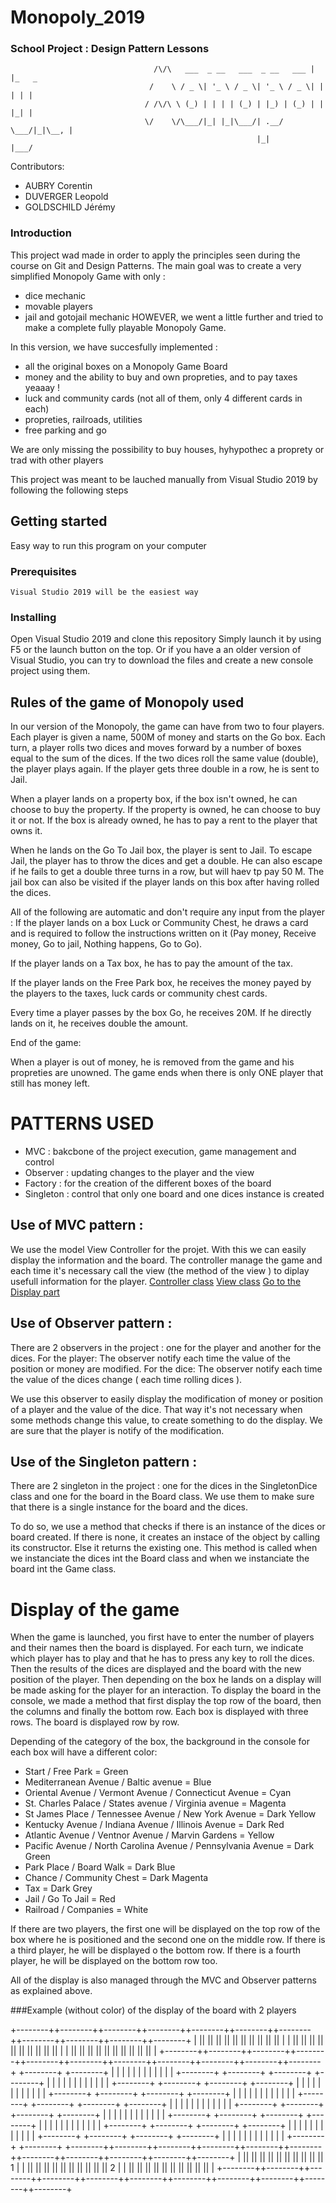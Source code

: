 
# Monopoly_2019
### School Project : Design Pattern Lessons


                                    /\/\   ___  _ __   ___  _ __   ___ | |_   _
                                   /    \ / _ \| '_ \ / _ \| '_ \ / _ \| | | | |
                                  / /\/\ \ (_) | | | | (_) | |_) | (_) | | |_| |
                                  \/    \/\___/|_| |_|\___/| .__/ \___/|_|\__, |
                                                           |_|            |___/


Contributors:
- AUBRY Corentin
- DUVERGER Leopold
- GOLDSCHILD Jérémy

### Introduction
This project wad made in order to apply the principles seen during the course on Git and Design Patterns.
The main goal was to create a very simplified Monopoly Game with only :
- dice mechanic
- movable players
- jail and gotojail mechanic
HOWEVER, we went a little further and tried to make a complete fully playable Monopoly Game.

In this version, we have succesfully implemented :
- all the original boxes on a Monopoly Game Board
- money and the ability to buy and own propreties, and to pay taxes yeaaay !
- luck and community cards (not all of them, only 4 different cards in each)
- propreties, railroads, utilities
- free parking and go

We are only missing the possibility to buy houses, hyhypothec a proprety or trad with other players

This project was meant to be lauched manually from Visual Studio 2019 by following the following steps

## Getting started
Easy way to run this program on your computer
### Prerequisites
```
Visual Studio 2019 will be the easiest way
```
### Installing
Open Visual Studio 2019 and clone this repository
Simply launch it by using F5 or the launch button on the top.
Or if you have a an older version of Visual Studio, you can try to download the files and create a new console project using them.

## Rules of the game of Monopoly used

In our version of the Monopoly, the game can have from two to four players.
Each player is given a name, 500M of money and starts on the Go box.
Each turn, a player rolls two dices and moves forward by a number of boxes equal to the sum of the dices.
If the two dices roll the same value (double), the player plays again.
If the player gets three double in a row, he is sent to Jail.

When a player lands on a property box, if the box isn't owned, he can choose to buy the property. 
If the property is owned, he can choose to buy it or not. 
If the box is already owned, he has to pay a rent to the player that owns it.

When he lands on the Go To Jail box, the player is sent to Jail.
To escape Jail, the player has to throw the dices and get a double. He can also escape if he fails to get a double three turns in a row, but will haev tp pay 50 M. 
The jail box can also be visited if the player lands on this box after having rolled the dices.

All of the following are automatic and don't require any input from the player :
If the player lands on a box Luck or Community Chest, he draws a card and is required to follow the instructions written on it (Pay money, Receive money, Go to jail, Nothing happens, Go to Go).

If the player lands on a Tax box, he has to pay the amount of the tax.

If the player lands on the Free Park box, he receives the money payed by the players to the taxes, luck cards or community chest cards.

Every time a player passes by the box Go, he receives 20M. If he directly lands on it, he receives double the amount.

End of the game:

When a player is out of money, he is removed from the game and his propreties are unowned.
The game ends when there is only ONE player that still has money left.

# PATTERNS USED 
- MVC : bakcbone of the project execution, game management and control
- Observer : updating changes to the player and the view
- Factory : for the creation of the different boxes of the board
- Singleton : control that only one board and one dices instance is created

## Use of MVC pattern : 

We use the model View Controller for the projet. With this we can easily display the information and the board. The controller manage the game and each time it's necessary call the view (the method of the view ) to diplay usefull information for the player.
[Controller class](Controller.cs)
[View class](View.cs)
[Go to the Display part](#display-of-the-game)

## Use of Observer pattern :

There are 2 observers in the project : one for the player and another for the dices.
For the player: The observer notify each time the value of the position or money are modified.
For the dice: The observer notify each time the value of the dices change ( each time rolling dices ).

We use this observer to easily display the modification of money or position of a player and the value of the dice.
That way it's not necessary when some methods change this value, to create something to do the display.
We are sure that the player is notify of the modification.

## Use of the Singleton pattern :

There are 2 singleton in the project : one for the dices in the SingletonDice class and one for the board in the Board class.
We use them to make sure that there is a single instance for the board and the dices.

To do so, we use a method that checks if there is an instance of the dices or board created. If there is none, it creates an instace of the object by calling its constructor. Else it returns the existing one.
This method is called when we instanciate the dices int the Board class and when we instanciate the board int the Game class.


# Display of the game

When the game is launched, you first have to enter the number of players and their names then the board is displayed.
For each turn, we indicate which player has to play and that he has to press any key to roll the dices. Then the results of the dices are displayed and the board with the new position of the player. Then depending on the box he lands on a display will be made asking for the player for an interaction.
To display the board in the console, we made a method that first display the top row of the board, then the columns and finally the bottom row.
Each box is displayed with three rows.
The board is displayed row by row.

Depending of the category of the box, the background in the console for each box will have a different color:

- Start / Free Park = Green
- Mediterranean Avenue / Baltic avenue = Blue
- Oriental Avenue / Vermont Avenue / Connecticut Avenue = Cyan
- St. Charles Palace / States avenue / Virginia avenue = Magenta
- St James Place / Tennessee Avenue / New York Avenue = Dark Yellow
- Kentucky Avenue / Indiana Avenue / Illinois Avenue = Dark Red
- Atlantic Avenue / Ventnor Avenue / Marvin Gardens = Yellow
- Pacific Avenue / North Carolina Avenue / Pennsylvania Avenue = Dark Green
- Park Place / Board Walk = Dark Blue
- Chance / Community Chest = Dark Magenta
- Tax = Dark Grey
- Jail / Go To Jail = Red
- Railroad / Companies = White

If there are two players, the first one will be displayed on the top row of the box where he is positioned and the second one on the middle row.
If there is a third player, he will be displayed o the bottom row.
If there is a fourth player, he will be displayed on the bottom row too.

All of the display is also managed through the MVC and Observer patterns as explained above.

###Example (without color) of the display of the board with 2 players

+--------++--------++--------++--------++--------++--------++--------++--------++--------++--------++--------+
|        ||        ||        ||        ||        ||        ||        ||        ||        ||        ||        |
|        ||        ||        ||        ||        ||        ||        ||        ||        ||        ||        |
|        ||        ||        ||        ||        ||        ||        ||        ||        ||        ||        |
+--------++--------++--------++--------++--------++--------++--------++--------++--------++--------++--------+
+--------+                                                                                          +--------+
|        |                                                                                          |        |
|        |                                                                                          |        |
|        |                                                                                          |        |
+--------+                                                                                          +--------+
+--------+                                                                                          +--------+
|        |                                                                                          |        |
|        |                                                                                          |        |
|        |                                                                                          |        |
+--------+                                                                                          +--------+
+--------+                                                                                          +--------+
|        |                                                                                          |        |
|        |                                                                                          |        |
|        |                                                                                          |        |
+--------+                                                                                          +--------+
+--------+                                                                                          +--------+
|        |                                                                                          |        |
|        |                                                                                          |        |
|        |                                                                                          |        |
+--------+                                                                                          +--------+
+--------+                                                                                          +--------+
|        |                                                                                          |        |
|        |                                                                                          |        |
|        |                                                                                          |        |
+--------+                                                                                          +--------+
+--------+                                                                                          +--------+
|        |                                                                                          |        |
|        |                                                                                          |        |
|        |                                                                                          |        |
+--------+                                                                                          +--------+
+--------+                                                                                          +--------+
|        |                                                                                          |        |
|        |                                                                                          |        |
|        |                                                                                          |        |
+--------+                                                                                          +--------+
+--------+                                                                                          +--------+
|        |                                                                                          |        |
|        |                                                                                          |        |
|        |                                                                                          |        |
+--------+                                                                                          +--------+
+--------+                                                                                          +--------+
|        |                                                                                          |        |
|        |                                                                                          |        |
|        |                                                                                          |        |
+--------+                                                                                          +--------+
+--------++--------++--------++--------++--------++--------++--------++--------++--------++--------++--------+
|        ||        ||        ||        ||        ||        ||        ||        ||        ||        ||   1    |
|        ||        ||        ||        ||        ||        ||        ||        ||        ||        ||   2    |
|        ||        ||        ||        ||        ||        ||        ||        ||        ||        ||        |
+--------++--------++--------++--------++--------++--------++--------++--------++--------++--------++--------+
